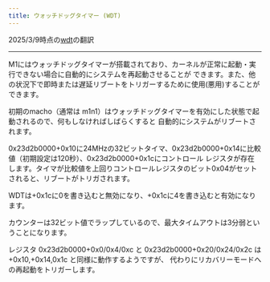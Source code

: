 ```yaml
---
title: ウォッチドッグタイマー (WDT)
---
```


2025/3/9時点の[wdt](https://github.com/AsahiLinux/docs/blob/main/docs/hw/soc/wdt.md)の翻訳

---
M1にはウォッチドッグタイマーが搭載されており、カーネルが正常に起動・実行できない場合に自動的にシステムを再起動させることが
できます。また、他の状況下で即時または遅延リブートをトリガーするために使用(悪用)することができます。

初期のmacho（通常は m1n1）はウォッチドッグタイマーを有効にした状態で起動されるので、何もしなければしばらくすると
自動的にシステムがリブートされます。

0x23d2b0000+0x10に24MHzの32ビットタイマ、0x23d2b0000+0x14に比較値（初期設定は120秒）、0x23d2b0000+0x1cにコントロール
レジスタが存在します。タイマが比較値を上回りコントロールレジスタのビット0x04がセットされると、リブートがトリガされます。

WDTは+0x1cに0を書き込むと無効になり、+0x1cに4を書き込むと有効になります。

カウンターは32ビット値でラップしているので、最大タイムアウトは3分弱ということになります。

レジスタ 0x23d2b0000+0x0/0x4/0xc と 0x23d2b0000+0x20/0x24/0x2c は +0x10,+0x14,0x1c と同様に動作するようですが、
代わりにリカバリーモードへの再起動をトリガーします。
